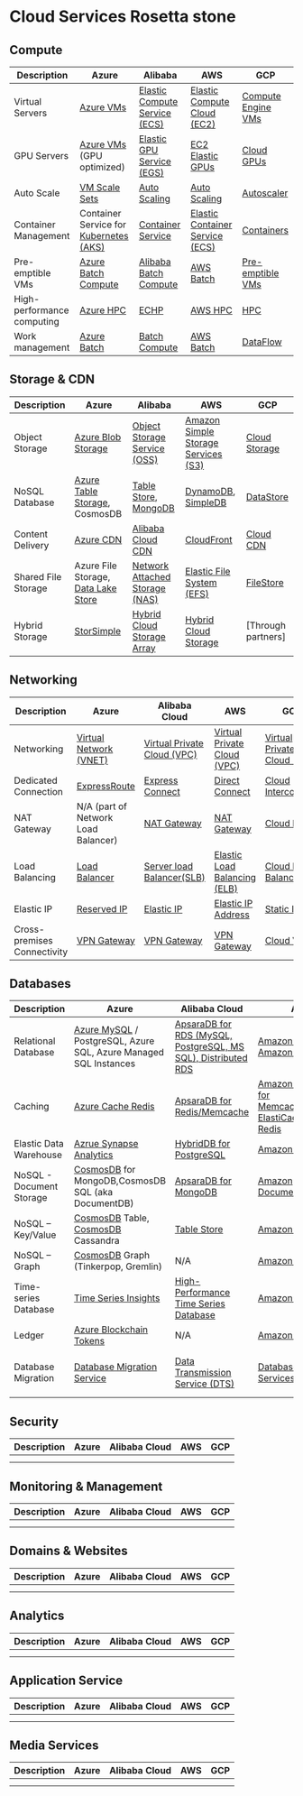 # Cloud Services Rosetta stone

## Compute

| Description | Azure | Alibaba | AWS | GCP |
| --- | --- | --- | --- | --- |
| Virtual Servers | [Azure VMs](https://azure.microsoft.com/en-us/services/virtual-machines/) | [Elastic Compute Service (ECS)](https://www.alibabacloud.com/product/ecs) | [Elastic Compute Cloud (EC2)](https://aws.amazon.com/ec2/) | [Compute Engine VMs](https://cloud.google.com/compute) |
| GPU Servers | [Azure VMs](https://azure.microsoft.com/en-us/services/virtual-machines/) (GPU optimized) | [Elastic GPU Service (EGS)](https://www.alibabacloud.com/product/gpu) | [EC2 Elastic GPUs](https://aws.amazon.com/ec2/elastic-graphics/) | [Cloud GPUs](https://cloud.google.com/gpu) |
| Auto Scale | [VM Scale Sets](https://azure.microsoft.com/en-us/services/virtual-machine-scale-sets/) | [Auto Scaling](https://www.alibabacloud.com/product/auto-scaling) | [Auto Scaling](https://aws.amazon.com/autoscaling/) | [Autoscaler](https://cloud.google.com/compute/docs/autoscaler) |
| Container Management | Container Service for [Kubernetes (AKS)](https://azure.microsoft.com/en-us/services/kubernetes-service/) | [Container Service](https://www.alibabacloud.com/product/container-service) | [Elastic Container Service (ECS)](https://aws.amazon.com/ecs/) | [Containers](https://cloud.google.com/containers) |
| Pre-emptible VMs | [Azure Batch Compute](https://docs.microsoft.com/en-us/azure/batch/) | [Alibaba Batch Compute](https://www.alibabacloud.com/product/batch-compute?spm=a3c0i.63551.1097638.dnavproductsa14.4c101cddCur1IF) | [AWS Batch](https://aws.amazon.com/batch/) | [Pre-emptible VMs](https://cloud.google.com/preemptible-vms) |
| High-performance computing | [Azure HPC](https://docs.microsoft.com/en-us/azure/architecture/topics/high-performance-computing) | [ECHP](https://www.alibabacloud.com/product/ehpc?spm=a2c63.l28256.1097650.dznavproductsa7.348b60e940isnd) | [AWS HPC](https://aws.amazon.com/hpc/) | [HPC](https://cloud.google.com/solutions/hpc) |
| Work management | [Azure Batch](https://docs.microsoft.com/en-us/azure/batch/) | [Batch Compute](https://www.alibabacloud.com/product/batch-compute?spm=a2796.11283929.1097650.dzhnavproducts0.39fa31983uEUU1) | [AWS Batch](https://aws.amazon.com/batch/) | [DataFlow](https://cloud.google.com/dataflow) |

## Storage & CDN

| Description | Azure | Alibaba | AWS | GCP |
| --- | --- | --- | --- | --- |
| Object Storage | [Azure Blob Storage](https://docs.microsoft.com/en-us/azure/storage/blobs/) | [Object Storage Service (OSS)](https://www.alibabacloud.com/product/oss) | [Amazon Simple Storage Services (S3)](https://aws.amazon.com/s3) | [Cloud Storage](https://cloud.google.com/storage) |
| NoSQL Database | [Azure Table Storage](https://docs.microsoft.com/en-us/azure/storage/tables/table-storage-overview), CosmosDB | [Table Store](https://www.alibabacloud.com/product/table-store), [MongoDB](https://www.alibabacloud.com/product/apsaradb-for-mongodb) | [DynamoDB](https://aws.amazon.com/dynamodb/), [SimpleDB](https://aws.amazon.com/simpledb/) | [DataStore](https://cloud.google.com/datastore) |
| Content Delivery | [Azure CDN](https://docs.microsoft.com/en-us/azure/cdn/) | [Alibaba Cloud CDN](https://www.alibabacloud.com/product/cdn) | [CloudFront](https://aws.amazon.com/cloudfront/) | [Cloud CDN]() |
| Shared File Storage | Azure File Storage, [Data Lake Store](https://docs.microsoft.com/en-us/azure/storage/blobs/data-lake-storage-introduction?toc=%2Fazure%2Fstorage%2Fblobs%2Ftoc.json) | [Network Attached Storage (NAS)](https://www.alibabacloud.com/product/nas) | [Elastic File System (EFS)](https://aws.amazon.com/efs/) | [FileStore]() |
| Hybrid Storage | [StorSimple](https://docs.microsoft.com/en-us/azure/storsimple/) | [Hybrid Cloud Storage Array](https://www.alibabacloud.com/product/storage-array?spm=a3c0i.11401437.1097638.dnavproductsb5.29dd5fbdvZAomK) | [Hybrid Cloud Storage](https://aws.amazon.com/products/storage/hybrid-cloud-storage/) | [Through partners] |

## Networking

| Description | Azure | Alibaba Cloud | AWS | GCP |
| --- | --- | --- | --- | --- |
| Networking | [Virtual Network (VNET)](https://azure.microsoft.com/en-us/services/virtual-network/) | [Virtual Private Cloud (VPC)](https://www.alibabacloud.com/product/vpc) | [Virtual Private Cloud (VPC)](https://aws.amazon.com/vpc/) | [Virtual Private Cloud (VPC)](https://cloud.google.com/vpc) |
| Dedicated Connection | [ExpressRoute](https://azure.microsoft.com/en-us/services/expressroute/) | [Express Connect](https://www.alibabacloud.com/product/express-connect) | [Direct Connect](https://aws.amazon.com/directconnect/) | [Cloud Interconnect](https://cloud.google.com/network-connectivity/docs/interconnect/concepts/dedicated-overview) |
| NAT Gateway | N/A (part of Network Load Balancer) | [NAT Gateway](https://www.alibabacloud.com/product/nat) | [NAT Gateway](https://docs.aws.amazon.com/vpc/latest/userguide/vpc-nat-gateway.html) | [Cloud NAT](https://cloud.google.com/nat/) |
| Load Balancing | [Load Balancer](https://azure.microsoft.com/en-us/services/load-balancer/) | [Server load Balancer(SLB)](https://www.alibabacloud.com/product/server-load-balancer) | [Elastic Load Balancing (ELB)](https://aws.amazon.com/elasticloadbalancing/) | [Cloud Load Balancing](https://cloud.google.com/load-balancing) |
| Elastic IP | [Reserved IP](https://azure.microsoft.com/hu-hu/blog/reserved-ip-addresses/) | [Elastic IP](https://www.alibabacloud.com/product/eip) | [Elastic IP Address](https://docs.aws.amazon.com/AWSEC2/latest/UserGuide/elastic-ip-addresses-eip.html) | [Static IP](https://cloud.google.com/compute/docs/ip-addresses/reserve-static-external-ip-address) |
| Cross-premises Connectivity | [VPN Gateway](https://azure.microsoft.com/en-us/services/vpn-gateway/) | [VPN Gateway](https://www.alibabacloud.com/product/vpn-gateway) | [VPN Gateway](https://aws.amazon.com/vpn/) | [Cloud VPN](https://cloud.google.com/network-connectivity/docs/vpn) |

## Databases

| Description | Azure | Alibaba Cloud | AWS | GCP |
| --- | --- | --- | --- | --- |
| Relational Database | [Azure MySQL](https://azure.microsoft.com/en-us/services/mysql/) / PostgreSQL, Azure SQL, Azure Managed SQL Instances | [ApsaraDB for RDS (MySQL, PostgreSQL, MS SQL), Distributed RDS](https://www.alibabacloud.com/product/apsaradb-for-rds) | [Amazon Aurora](https://aws.amazon.com/rds/aurora/?c=db&amp;sec=srv), [Amazon RDS](https://aws.amazon.com/rds/?c=db&amp;sec=srv) | [Cloud SQL](https://cloud.google.com/sql), [Spanner](https://cloud.google.com/spanner) |
| Caching | [Azure Cache Redis](https://azure.microsoft.com/en-us/services/cache/) | [ApsaraDB for Redis/Memcache](https://www.alibabacloud.com/product/apsaradb-for-redis) | [Amazon ElastiCache for Memcached](https://aws.amazon.com/elasticache/memcached/?c=db&amp;sec=srv)[Amazon ElastiCache for Redis](https://aws.amazon.com/elasticache/redis/?c=db&amp;sec=srv) | [Memorystore](https://cloud.google.com/memorystore) |
| Elastic Data Warehouse | [Azrue Synapse Analytics](https://azure.microsoft.com/en-us/services/synapse-analytics/) | [HybridDB for PostgreSQL](https://www.alibabacloud.com/product/hybriddb-postgresql) |  [Amazon Redshift](https://aws.amazon.com/redshift/?c=db&amp;sec=srv) | [BigQuery](https://cloud.google.com/bigquery) |
| NoSQL - Document Storage | [CosmosDB](https://azure.microsoft.com/en-us/services/cosmos-db/) for MongoDB,CosmosDB SQL (aka DocumentDB) | [ApsaraDB for MongoDB](https://www.alibabacloud.com/product/apsaradb-for-mongodb) | [Amazon DocumentDB](https://aws.amazon.com/documentdb/?c=db&amp;sec=srv) | [Firestore](https://cloud.google.com/firestore) |
| NoSQL – Key/Value | [CosmosDB](https://azure.microsoft.com/en-us/services/cosmos-db/) Table, [CosmosDB](https://azure.microsoft.com/en-us/services/cosmos-db/) Cassandra | [Table Store](https://www.alibabacloud.com/product/table-store?spm=a2796.7990255.247275.17.7c0a61c50lc9oq) | [Amazon DynamoDB](https://aws.amazon.com/dynamodb/?c=db&amp;sec=srv) | [Cloud BigTable](https://cloud.google.com/bigtable) |
| NoSQL – Graph | [CosmosDB](https://azure.microsoft.com/en-us/services/cosmos-db/) Graph (Tinkerpop, Gremlin) | N/A | [Amazon Neptune](https://aws.amazon.com/neptune/?c=db&amp;sec=srv) | [N/A]() |
| Time-series Database | [Time Series Insights](https://azure.microsoft.com/en-us/services/time-series-insights/) | [High-Performance Time Series Database](https://www.alibabacloud.com/product/hitsdb?spm=a2796.147402.1097650.dznavproductsd8.53243586Ecs5qw) | [Amazon Timestream](https://aws.amazon.com/timestream/?c=db&amp;sec=srv) | [BigTable?](https://cloud.google.com/bigtable) |
| Ledger | [Azure Blockchain Tokens](https://azure.microsoft.com/en-us/services/blockchain-tokens/) | N/A | [Amazon QLDB](https://aws.amazon.com/qldb/?c=db&amp;sec=srv) | [Through partners]() |
| Database Migration | [Database Migration Service](https://azure.microsoft.com/en-us/services/database-migration/) | [Data Transmission Service (DTS)](https://www.alibabacloud.com/product/data-transmission-service) | [Database Migration Services (DMS)](https://aws.amazon.com/dms/) | [Database Migration Service (DMS)](https://cloud.google.com/database-migration) |

## Security
| Description | Azure | Alibaba Cloud | AWS | GCP |
| --- | --- | --- | --- | --- |
|  |  |  |  |  |
|  |  |  |  |  |

## Monitoring & Management
| Description | Azure | Alibaba Cloud | AWS | GCP |
| --- | --- | --- | --- | --- |
|  |  |  |  |  |
|  |  |  |  |  |

## Domains & Websites
| Description | Azure | Alibaba Cloud | AWS | GCP |
| --- | --- | --- | --- | --- |
|  |  |  |  |  |
|  |  |  |  |  |

## Analytics
| Description | Azure | Alibaba Cloud | AWS | GCP |
| --- | --- | --- | --- | --- |
|  |  |  |  |  |
|  |  |  |  |  |

## Application Service
| Description | Azure | Alibaba Cloud | AWS | GCP |
| --- | --- | --- | --- | --- |
|  |  |  |  |  |
|  |  |  |  |  |

## Media Services
| Description | Azure | Alibaba Cloud | AWS | GCP |
| --- | --- | --- | --- | --- |
|  |  |  |  |  |
|  |  |  |  |  |
